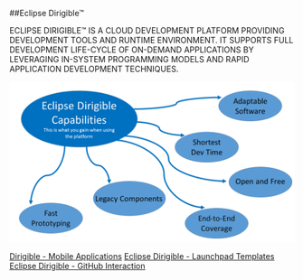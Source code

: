 ##Eclipse Dirigible™

ECLIPSE DIRIGIBLE™ IS A CLOUD DEVELOPMENT PLATFORM PROVIDING DEVELOPMENT TOOLS AND RUNTIME ENVIRONMENT. IT SUPPORTS FULL DEVELOPMENT LIFE-CYCLE OF ON-DEMAND APPLICATIONS BY LEVERAGING IN-SYSTEM PROGRAMMING MODELS AND RAPID APPLICATION DEVELOPMENT TECHNIQUES.

![Logo](Presentation1_002.png)



[Dirigible - Mobile Applications](https://github.com/dirigiblelabs/curriculum/blob/master/DanielaLozanova/Dirigible%20-%20Mobile%20Applications.md)
[Eclipse Dirigible - Launchpad Templates](https://github.com/dirigiblelabs/curriculum/blob/master/DanielaLozanova/Eclipse%20Dirigible%20-%20Launchpad%20Templates.md)
[Eclipse Dirigible - GitHub Interaction](https://github.com/dirigiblelabs/curriculum/blob/master/DanielaLozanova/Eclipse%20Dirigible%20-%20GitHub%20Interaction.md)

